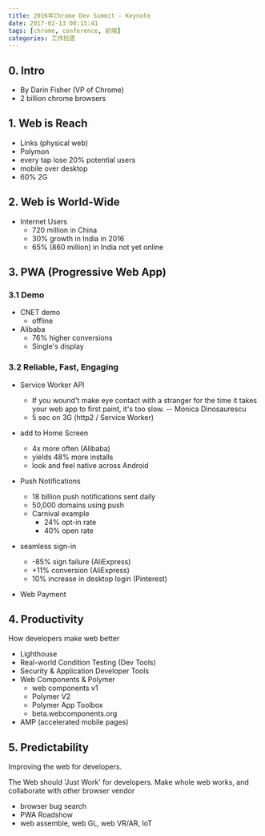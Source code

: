 ```yaml
---
title: 2016年Chrome Dev Summit - Keynote
date: 2017-02-13 00:15:41
tags: [chrome, conference, 前端]
categories: 工作拾遗
---
```


## 0. Intro
- By Darin Fisher (VP of Chrome)
- 2 billion chrome browsers

<!-- more -->
## 1. Web is Reach
- Links (physical web)
- Polymon
- every tap lose 20% potential users
- mobile over desktop
- 60% 2G

## 2. Web is World-Wide
- Internet Users
    - 720 million in China
    - 30% growth in India in 2016
    - 65% (860 million) in India not yet online

## 3. PWA (Progressive Web App)

### 3.1 Demo
- CNET demo
    - offline
- Alibaba
    - 76% higher conversions
    - Single's display

### 3.2 Reliable, Fast, Engaging
- Service Worker API
    - If you wound't make eye contact with a stranger for the time it takes your web app to first paint, it's too slow.     -- Monica Dinosaurescu
    - 5 sec on 3G (http2 / Service Worker)

- add to Home Screen
    - 4x more often (Alibaba)
    - yields 48% more installs
    - look and feel native across Android

- Push Notifications
    - 18 billion push notifications sent daily
    - 50,000 domains using push
    - Carnival example
        - 24% opt-in rate
        - 40% open rate
- seamless sign-in
    - -85% sign failure (AliExpress)
    - +11% conversion (AliExpress)
    - 10% increase in desktop login (Pinterest)
- Web Payment

## 4. Productivity

How developers make web better

- Lighthouse
- Real-world Condition Testing (Dev Tools)
- Security & Application Developer Tools
- Web Components & Polymer
    - web components v1
    - Polymer V2
    - Polymer App Toolbox
    - beta.webcomponents.org
- AMP (accelerated mobile pages)

## 5. Predictability

Improving the web for developers.

The Web should 'Just Work' for developers.
Make whole web works, and collaborate with other browser vendor
- browser bug search
- PWA Roadshow
- web assemble, web GL, web VR/AR, IoT
